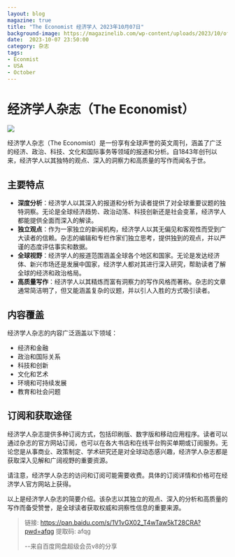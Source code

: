 ```yaml
---
layout: blog
magazine: true
title: "The Economist 经济学人 2023年10月07日"
background-image: https://magazinelib.com/wp-content/uploads/2023/10/of1ft-lOCrc.jpg
date:  2023-10-07 23:50:00
category: 杂志
tags:
- Econmist
- USA
- October
---
```

 
# 经济学人杂志（The Economist）

![](https://magazinelib.com/wp-content/uploads/2023/10/of1ft-lOCrc.jpg)

经济学人杂志（The Economist）是一份享有全球声誉的英文周刊，涵盖了广泛的经济、政治、科技、文化和国际事务等领域的报道和分析。自1843年创刊以来，经济学人以其独特的观点、深入的洞察力和高质量的写作而闻名于世。

## 主要特点

- **深度分析**：经济学人以其深入的报道和分析为读者提供了对全球重要议题的独特洞察。无论是全球经济趋势、政治动荡、科技创新还是社会变革，经济学人都能提供全面而深入的解读。
- **独立观点**：作为一家独立的新闻机构，经济学人以其无偏见和客观性而受到广大读者的信赖。杂志的编辑和专栏作家们独立思考，提供独到的观点，并以严谨的态度评估事实和数据。
- **全球视野**：经济学人的报道范围涵盖全球各个地区和国家。无论是发达经济体、新兴市场还是发展中国家，经济学人都对其进行深入研究，帮助读者了解全球的经济和政治格局。
- **高质量写作**：经济学人以其精炼而富有洞察力的写作风格而著称。杂志的文章通常简洁明了，但又能涵盖复杂的议题，并以引人入胜的方式吸引读者。

## 内容覆盖

经济学人杂志的内容广泛涵盖以下领域：

- 经济和金融
- 政治和国际关系
- 科技和创新
- 文化和艺术
- 环境和可持续发展
- 教育和社会问题

## 订阅和获取途径

经济学人杂志提供多种订阅方式，包括印刷版、数字版和移动应用程序。读者可以通过杂志的官方网站订阅，也可以在各大书店和在线平台购买单期或订阅服务。无论您是从事商业、政策制定、学术研究还是对全球动态感兴趣，经济学人杂志都是获取深入见解和广阔视野的重要资源。

请注意，经济学人杂志的访问和订阅可能需要收费。具体的订阅详情和价格可在经济学人官方网站上获得。


以上是经济学人杂志的简要介绍。该杂志以其独立的观点、深入的分析和高质量的写作而备受赞誉，是全球读者获取权威和洞察性信息的重要来源。



> 链接: https://pan.baidu.com/s/1V1vGX02_T4wTaw5kT28CRA?pwd=afqg 提取码: afqg 
> 
> --来自百度网盘超级会员v8的分享
